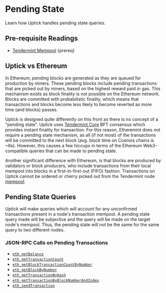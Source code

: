 <!--
order: 2
-->

# Pending State

Learn how Uptick handles pending state queries. 

## Pre-requisite Readings

- [Tendermint Mempool](https://docs.tendermint.com/master/tendermint-core/mempool.htm) {prereq}

## Uptick vs Ethereum

In Ethereum, pending blocks are generated as they are queued for production by miners. These pending
blocks include pending transactions that are picked out by miners, based on the highest reward paid
in gas. This mechanism exists as block finality is not possible on the Ethereum network. Blocks are
committed with probabilistic finality, which means that transactions and blocks become less likely
to become reverted as more time (and blocks) passes.

Uptick is designed quite differently on this front as there is no concept of a "pending state".
Uptick uses [Tendermint Core](https://docs.tendermint.com/) BFT consensus which provides instant
finality for transaction. For this reason, Etheremint does not require a pending state mechanism, as
all (if not most) of the transactions will be committed to the next block (avg. block time on Cosmos chains is ~8s). However, this causes a
few hiccups in terms of the Ethereum Web3-compatible queries that can be made to pending state.

Another significant difference with Ethereum, is that blocks are produced by validators or block producers, who include transactions from their local mempool into blocks in a
first-in-first-out (FIFO) fashion. Transactions on Uptick cannot be ordered or cherry picked out from the Tendermint node [mempool](https://docs.tendermint.com/master/tendermint-core/mempool.html#transaction-ordering).

## Pending State Queries

Uptick will make queries which will account for any unconfirmed transactions present in a node's
transaction mempool. A pending state query made will be subjective and the query will be made on the
target node's mempool. Thus, the pending state will not be the same for the same query to two
different nodes.

### JSON-RPC Calls on Pending Transactions

- [`eth_getBalance`](./../api/json-rpc/endpoints.md#eth_getbalance)
- [`eth_getTransactionCount`](./../api/json-rpc/endpoints.md#eth-gettransactioncount)
- [`eth_getBlockTransactionCountByNumber`](./../api/json-rpc/endpoints.md#eth-getblocktransactioncountbynumber)
- [`eth_getBlockByNumber`](./../api/json-rpc/endpoints.md#eth-getblockbynumber)
- [`eth_getTransactionByHash`](./../api/json-rpc/endpoints.md#eth-gettransactionbyhash)
- [`eth_getTransactionByBlockNumberAndIndex`](./../api/json-rpc/endpoints.html#eth-gettransactionbyblockhashandindex)
- [`eth_sendTransaction`](./../api/json-rpc/endpoints.md#eth-sendtransaction)